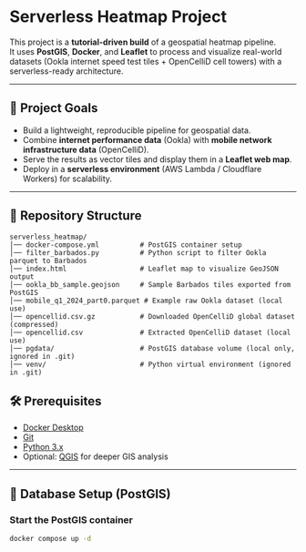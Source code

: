 # Serverless Heatmap Project

This project is a **tutorial-driven build** of a geospatial heatmap pipeline.  
It uses **PostGIS**, **Docker**, and **Leaflet** to process and visualize real-world datasets (Ookla internet speed test tiles + OpenCelliD cell towers) with a serverless-ready architecture.

---

## 🚀 Project Goals
- Build a lightweight, reproducible pipeline for geospatial data.
- Combine **internet performance data** (Ookla) with **mobile network infrastructure data** (OpenCelliD).
- Serve the results as vector tiles and display them in a **Leaflet web map**.
- Deploy in a **serverless environment** (AWS Lambda / Cloudflare Workers) for scalability.

---

## 📂 Repository Structure
```plaintext
serverless_heatmap/
│── docker-compose.yml          # PostGIS container setup
│── filter_barbados.py          # Python script to filter Ookla parquet to Barbados
│── index.html                  # Leaflet map to visualize GeoJSON output
│── ookla_bb_sample.geojson     # Sample Barbados tiles exported from PostGIS
│── mobile_q1_2024_part0.parquet # Example raw Ookla dataset (local use)
│── opencellid.csv.gz           # Downloaded OpenCelliD global dataset (compressed)
│── opencellid.csv              # Extracted OpenCelliD dataset (local use)
│── pgdata/                     # PostGIS database volume (local only, ignored in .git)
│── venv/                       # Python virtual environment (ignored in .git)
```

## 🛠️ Prerequisites
- [Docker Desktop](https://www.docker.com/products/docker-desktop/)
- [Git](https://git-scm.com/)
- [Python 3.x](https://www.python.org/downloads/)
- Optional: [QGIS](https://qgis.org/) for deeper GIS analysis

---

## 🐘 Database Setup (PostGIS)

### Start the PostGIS container
```bash
docker compose up -d
